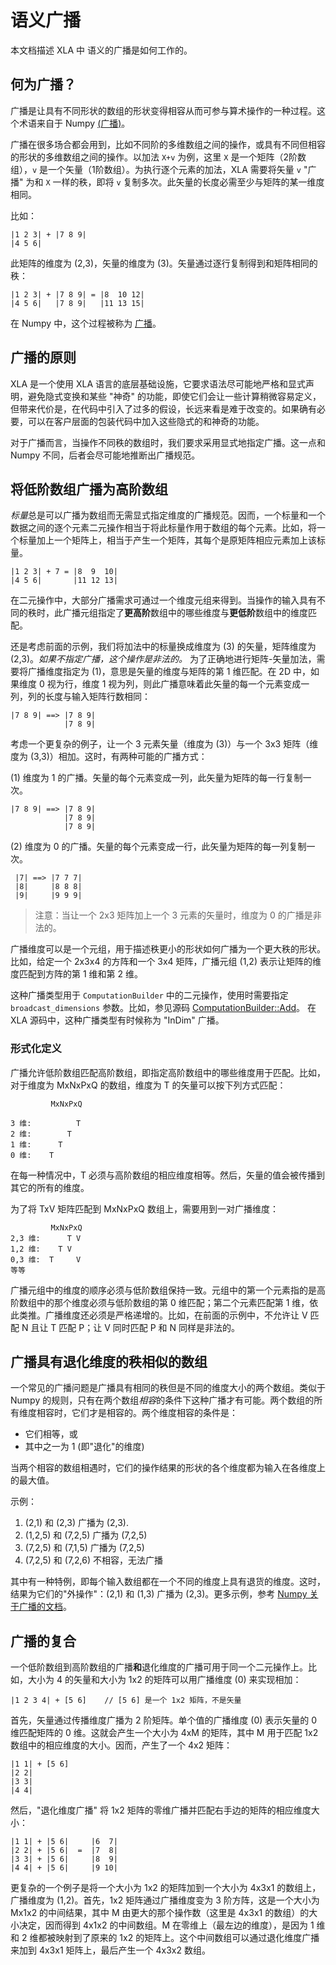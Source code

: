 # 语义广播

本文档描述 XLA 中 语义的广播是如何工作的。

## 何为广播？

广播是让具有不同形状的数组的形状变得相容从而可参与算术操作的一种过程。这个术语来自于 Numpy [(广播)](http://docs.scipy.org/doc/numpy/user/basics.broadcasting.html)。

广播在很多场合都会用到，比如不同阶的多维数组之间的操作，或具有不同但相容的形状的多维数组之间的操作。以加法 `X+v` 为例，这里 `X` 是一个矩阵（2阶数组），`v` 是一个矢量（1阶数组）。为执行逐个元素的加法，XLA 需要将矢量 `v` "广播" 为和 `X` 一样的秩，即将 `v` 复制多次。此矢量的长度必需至少与矩阵的某一维度相同。

比如：

    |1 2 3| + |7 8 9|
    |4 5 6|

此矩阵的维度为 (2,3)，矢量的维度为 (3)。矢量通过逐行复制得到和矩阵相同的秩：

    |1 2 3| + |7 8 9| = |8  10 12|
    |4 5 6|   |7 8 9|   |11 13 15|

在 Numpy 中，这个过程被称为 [广播](http://docs.scipy.org/doc/numpy/user/basics.broadcasting.html)。

## 广播的原则

XLA 是一个使用 XLA 语言的底层基础设施，它要求语法尽可能地严格和显式声明，避免隐式变换和某些 "神奇" 的功能，即使它们会让一些计算稍微容易定义，但带来代价是，在代码中引入了过多的假设，长远来看是难于改变的。如果确有必要，可以在客户层面的包装代码中加入这些隐式的和神奇的功能。

对于广播而言，当操作不同秩的数组时，我们要求采用显式地指定广播。这一点和 Numpy 不同，后者会尽可能地推断出广播规范。

## 将低阶数组广播为高阶数组

*标量*总是可以广播为数组而无需显式指定维度的广播规范。因而，一个标量和一个数据之间的逐个元素二元操作相当于将此标量作用于数组的每个元素。比如，将一个标量加上一个矩阵上，相当于产生一个矩阵，其每个是原矩阵相应元素加上该标量。

    |1 2 3| + 7 = |8  9  10|
    |4 5 6|       |11 12 13|

在二元操作中，大部分广播需求可通过一个维度元组来得到。当操作的输入具有不同的秩时，此广播元组指定了**更高阶**数组中的哪些维度与**更低阶**数组中的维度匹配。

还是考虑前面的示例，我们将加法中的标量换成维度为 (3) 的矢量，矩阵维度为 (2,3)。*如果不指定广播，这个操作是非法的。* 为了正确地进行矩阵-矢量加法，需要将广播维度指定为 (1)，意思是矢量的维度与矩阵的第 1 维匹配。在 2D 中，如果维度 0 视为行，维度 1 视为列，则此广播意味着此矢量的每一个元素变成一列，列的长度与输入矩阵行数相同：

    |7 8 9| ==> |7 8 9|
                |7 8 9|

考虑一个更复杂的例子，让一个 3 元素矢量（维度为 (3)）与一个 3x3 矩阵（维度为 (3,3)）相加。这时，有两种可能的广播方式：

(1) 维度为 1 的广播。矢量的每个元素变成一列，此矢量为矩阵的每一行复制一次。

    |7 8 9| ==> |7 8 9|
                |7 8 9|
                |7 8 9|

(2) 维度为 0 的广播。矢量的每个元素变成一行，此矢量为矩阵的每一列复制一次。

     |7| ==> |7 7 7|
     |8|     |8 8 8|
     |9|     |9 9 9|

> 注意：当让一个 2x3 矩阵加上一个 3 元素的矢量时，维度为 0 的广播是非法的。

广播维度可以是一个元组，用于描述秩更小的形状如何广播为一个更大秩的形状。比如，给定一个 2x3x4 的方阵和一个 3x4 矩阵，广播元组 (1,2) 表示让矩阵的维度匹配到方阵的第 1 维和第 2 维。

这种广播类型用于 `ComputationBuilder` 中的二元操作，使用时需要指定 `broadcast_dimensions` 参数。比如，参见源码 [ComputationBuilder::Add](https://www.tensorflow.org/code/tensorflow/compiler/xla/client/computation_builder.cc)。
在 XLA 源码中，这种广播类型有时候称为 "InDim" 广播。

### 形式化定义

广播允许低阶数组匹配高阶数组，即指定高阶数组中的哪些维度用于匹配。比如，对于维度为 MxNxPxQ 的数组，维度为 T 的矢量可以按下列方式匹配：

             MxNxPxQ

    3 维:          T
    2 维:        T
    1 维:      T
    0 维:    T

在每一种情况中，T 必须与高阶数组的相应维度相等。然后，矢量的值会被传播到其它的所有的维度。

为了将 TxV 矩阵匹配到 MxNxPxQ 数组上，需要用到一对广播维度：

             MxNxPxQ
    2,3 维:      T V
    1,2 维:    T V
    0,3 维:  T     V
    等等

广播元组中的维度的顺序必须与低阶数组保持一致。元组中的第一个元素指的是高阶数组中的那个维度必须与低阶数组的第 0 维匹配；第二个元素匹配第 1 维，依此类推。广播维度还必须是严格递增的。比如，在前面的示例中，不允许让 V 匹配 N 且让 T 匹配 P；让 V 同时匹配 P 和 N 同样是非法的。

## 广播具有退化维度的秩相似的数组

一个常见的广播问题是广播具有相同的秩但是不同的维度大小的两个数组。类似于 Numpy 的规则，只有在两个数组*相容*的条件下这种广播才有可能。两个数组的所有维度相容时，它们才是相容的。两个维度相容的条件是：

  * 它们相等，或
  * 其中之一为 1 (即"退化"的维度)

当两个相容的数组相遇时，它们的操作结果的形状的各个维度都为输入在各维度上的最大值。

示例：

  1.  (2,1) 和 (2,3) 广播为 (2,3).
  2.  (1,2,5) 和 (7,2,5) 广播为 (7,2,5)
  3.  (7,2,5) 和 (7,1,5) 广播为 (7,2,5)
  4.  (7,2,5) 和 (7,2,6) 不相容，无法广播

其中有一种特例，即每个输入数组都在一个不同的维度上具有退货的维度。这时，结果为它们的"外操作"：(2,1) 和 (1,3) 广播为 (2,3)。更多示例，参考 [Numpy 关于广播的文档](http://docs.scipy.org/doc/numpy/user/basics.broadcasting.html)。

## 广播的复合

一个低阶数组到高阶数组的广播**和**退化维度的广播可用于同一个二元操作上。比如，大小为 4 的矢量和大小为 1x2 的矩阵可以用广播维度 (0) 来实现相加：

    |1 2 3 4| + [5 6]    // [5 6] 是一个 1x2 矩阵，不是矢量

首先，矢量通过传播维度广播为 2 阶矩阵。单个值的广播维度 (0) 表示矢量的 0 维匹配矩阵的 0 维。这就会产生一个大小为 4xM 的矩阵，其中 M 用于匹配 1x2 数组中的相应维度的大小。因而，产生了一个 4x2 矩阵：

    |1 1| + [5 6]
    |2 2|
    |3 3|
    |4 4|

然后，"退化维度广播" 将 1x2 矩阵的零维广播并匹配右手边的矩阵的相应维度大小：

    |1 1| + |5 6|     |6  7|
    |2 2| + |5 6|  =  |7  8|
    |3 3| + |5 6|     |8  9|
    |4 4| + |5 6|     |9 10|

更复杂的一个例子是将一个大小为 1x2 的矩阵加到一个大小为 4x3x1 的数组上，广播维度为 (1,2)。首先，1x2 矩阵通过广播维度变为 3 阶方阵，这是一个大小为 Mx1x2 的中间结果，其中 M 由更大的那个操作数（这里是 4x3x1 的数组）的大小决定，因而得到 4x1x2 的中间数组。M 在零维上（最左边的维度），是因为 1 维和 2 维都被映射到了原来的 1x2 的矩阵上。这个中间数组可以通过退化维度广播来加到 4x3x1 矩阵上，最后产生一个 4x3x2 数组。

